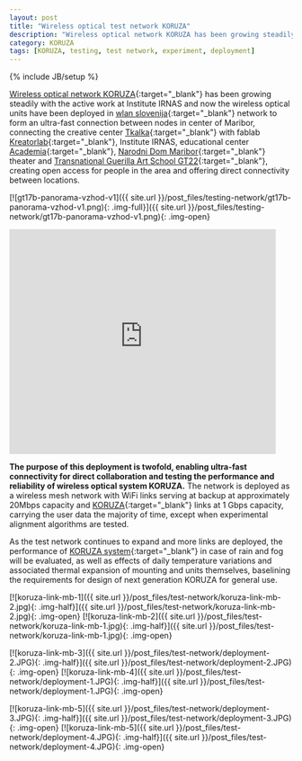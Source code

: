 ```yaml
---
layout: post
title: "Wireless optical test network KORUZA"
description: "Wireless optical network KORUZA has been growing steadily with the active work at Institute IRNAS and now the wireless optical units have been deployed in wlan slovenija network to form an ultra-fast connection between nodes in center of Maribor."
category: KORUZA
tags: [KORUZA, testing, test network, experiment, deployment]
---
```

{% include JB/setup %}


[Wireless optical network KORUZA](https://nodewatcher.koruza.net/map/){:target="_blank"} has been growing steadily with the active work at Institute IRNAS and now the wireless optical units have been deployed in [wlan slovenija](https://wlan-si.net/en/){:target="_blank"} network to form an ultra-fast connection between nodes in center of Maribor, connecting the creative center [Tkalka](http://tkalka.si/){:target="_blank"} with fablab [Kreatorlab](http://www.kreatorlab.si/){:target="_blank"}, Institute IRNAS, educational center [Academia](http://www.academia.si/){:target="_blank"}, [Narodni Dom Maribor](http://www.nd-mb.si/){:target="_blank"} theater and [Transnational Guerilla Art School GT22](http://gt22.si/){:target="_blank"}, creating open access for people in the area and offering direct connectivity between locations.

[![gt17b-panorama-vzhod-v1]({{ site.url }}/post_files/testing-network/gt17b-panorama-vzhod-v1.png){: .img-full}]({{ site.url }}/post_files/testing-network/gt17b-panorama-vzhod-v1.png){: .img-open}

<iframe width="94%" height="400" frameborder="0" src="https://widgets.scribblemaps.com/sm/?d=true&z=true&ol=true&l=true&mc=true&lat=46.55897861737653&lng=15.645383719018582&vz=15&type=terrain&ti=true&s=true&width=550&height=400&id=Ze4WXKVBc3" style="border:0" allowfullscreen></iframe>

**The purpose of this deployment is twofold, enabling ultra-fast connectivity for direct collaboration and testing the performance and reliability of wireless optical system KORUZA.** The network is deployed as a wireless mesh network with WiFi links serving at backup at approximately 20Mbps capacity and [KORUZA](http://koruza.net/){:target="_blank"} links at 1 Gbps capacity, carrying the user data the majority of time, except when experimental alignment algorithms are tested. 

As the test network continues to expand and more links are deployed, the performance of [KORUZA system](http://koruza.net/){:target="_blank"} in case of rain and fog will be evaluated, as well as effects of daily temperature variations and associated thermal expansion of mounting and units themselves, baselining the requirements for design of next generation KORUZA for general use.

[![koruza-link-mb-1]({{ site.url }}/post_files/test-network/koruza-link-mb-2.jpg){: .img-half}]({{ site.url }}/post_files/test-network/koruza-link-mb-2.jpg){: .img-open}
[![koruza-link-mb-2]({{ site.url }}/post_files/test-network/koruza-link-mb-1.jpg){: .img-half}]({{ site.url }}/post_files/test-network/koruza-link-mb-1.jpg){: .img-open}

[![koruza-link-mb-3]({{ site.url }}/post_files/test-network/deployment-2.JPG){: .img-half}]({{ site.url }}/post_files/test-network/deployment-2.JPG){: .img-open}
[![koruza-link-mb-4]({{ site.url }}/post_files/test-network/deployment-1.JPG){: .img-half}]({{ site.url }}/post_files/test-network/deployment-1.JPG){: .img-open}

[![koruza-link-mb-5]({{ site.url }}/post_files/test-network/deployment-3.JPG){: .img-half}]({{ site.url }}/post_files/test-network/deployment-3.JPG){: .img-open}
[![koruza-link-mb-5]({{ site.url }}/post_files/test-network/deployment-4.JPG){: .img-half}]({{ site.url }}/post_files/test-network/deployment-4.JPG){: .img-open}

